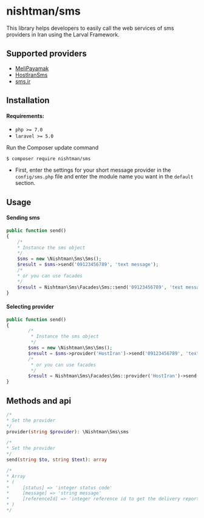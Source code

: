 nishtman/sms
======
This library helps developers to easily call the web services of sms providers in Iran using the Larval Framework.

## Supported providers
- [MeliPayamak](http://melipayamak.ir "MeliPayamak")
- [HostIranSms](http://sms.hostiran.ir "HostIranSms")
- [sms.ir](http://sms.ir "sms.ir")

## Installation

#### Requirements:
- `php >= 7.0`
- `laravel >= 5.0`

Run the Composer update command

    $ composer require nishtman/sms

- First, enter the settings for your short message provider in the `config/sms.php` file and enter the module name you want in the `default` section.

<a name="basic-usage"></a>
## Usage

#### Sending sms
```php
public function send()
{
	/*
	* Instance the sms object
	*/
	$sms = new \Nishtman\Sms\Sms();
	$result = $sms->send('09123456789', 'text message');
	/*
	* or you can use facades
	*/
	$result = Nishtman\Sms\Facades\Sms::send('09123456789', 'text message');
}
```
#### Selecting provider
```php
public function send()
{
        /*
         * Instance the sms object
         */
        $sms = new \Nishtman\Sms\Sms();
        $result = $sms->provider('HostIran')->send('09123456789', 'text message')
        /*
         * or you can use facades
         */
        $result = Nishtman\Sms\Facades\Sms::provider('HostIran')->send('09123456789', 'text message');
}
```

## Methods and api

```php
/*
* Set the provider
*/
provider(string $provider): \Nishtman\Sms\sms
```

```php
/*
* Set the provider
*/
send(string $to, string $text): array

/*
* Array
* (
*     [status] => 'integer status code'
*     [message] => 'string message'
*     [referenceId] => 'integer reference id to get the delivery report'
* )
*/

```
